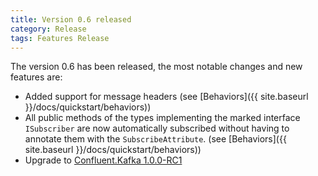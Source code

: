 ```yaml
---
title: Version 0.6 released
category: Release
tags: Features Release
---
```


The version 0.6 has been released, the most notable changes and new features are:
* Added support for message headers (see [Behaviors]({{ site.baseurl }}/docs/quickstart/behaviors))
* All public methods of the types implementing the marked interface `ISubscriber` are now automatically subscribed without having to annotate them with the `SubscribeAttribute`. (see [Behaviors]({{ site.baseurl }}/docs/quickstart/behaviors))
* Upgrade to [Confluent.Kafka 1.0.0-RC1](https://github.com/confluentinc/confluent-kafka-dotnet/releases/tag/v1.0-RC1)
